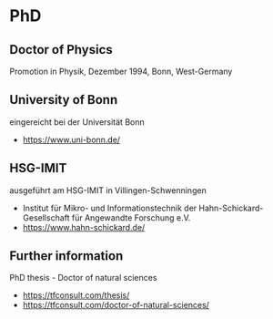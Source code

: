 # PhD

## Doctor of Physics 
Promotion in Physik, Dezember 1994, Bonn, West-Germany

## University of Bonn
eingereicht bei der Universität Bonn
- https://www.uni-bonn.de/

## HSG-IMIT
ausgeführt am HSG-IMIT in Villingen-Schwenningen
- Institut für Mikro- und Informationstechnik der Hahn-Schickard-Gesellschaft für Angewandte Forschung e.V. 
- https://www.hahn-schickard.de/

## Further information
PhD thesis - Doctor of natural sciences  
- https://tfconsult.com/thesis/
- https://tfconsult.com/doctor-of-natural-sciences/

